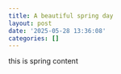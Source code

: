 ```yaml
---
title: A beautiful spring day
layout: post
date: '2025-05-28 13:36:08'
categories: []
---
```


this is spring content
